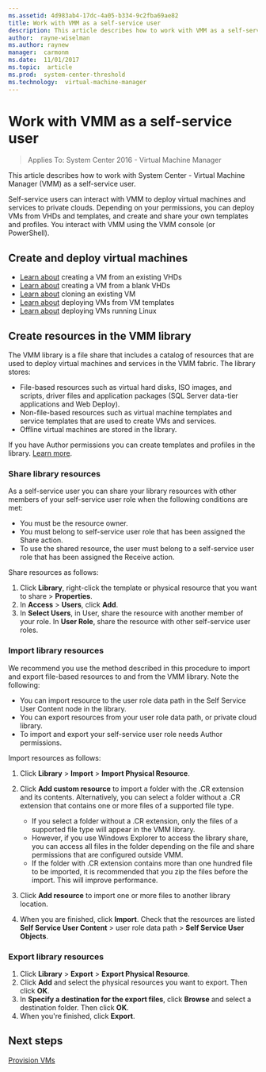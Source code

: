 ```yaml
---
ms.assetid: 4d983ab4-17dc-4a05-b334-9c2fba69ae82
title: Work with VMM as a self-service user
description: This article describes how to work with VMM as a self-service user
author:  rayne-wiselman
ms.author: raynew
manager:  carmonm
ms.date:  11/01/2017
ms.topic:  article
ms.prod:  system-center-threshold
ms.technology:  virtual-machine-manager
---
```



# Work with VMM as a self-service user

>Applies To: System Center 2016 - Virtual Machine Manager


This article describes how to work with System Center - Virtual Machine Manager (VMM) as a self-service user.

Self-service users can interact with VMM to deploy virtual machines and services to private clouds. Depending on your permissions, you can deploy VMs from VHDs and templates, and create and share your own templates and profiles. You interact with VMM using the VMM console (or PowerShell).

## Create and deploy virtual machines

- [Learn about](vm-existing-disk.md) creating a VM from an existing VHDs
- [Learn about](vm-blank-disk.md) creating a VM from a blank VHDs
- [Learn about](vm-clone.md) cloning an existing VM
- [Learn about](vm-template.md) deploying VMs from VM templates
- [Learn about](vm-linux.md) deploying VMs running Linux

## Create resources in the VMM library

The VMM library is a file share that includes a catalog of resources that are used to deploy virtual machines and services in the VMM fabric. The library stores:

- File-based resources such as virtual hard disks, ISO images, and scripts, driver files and application packages (SQL Server data-tier applications and Web Deploy).
- Non-file-based resources such as virtual machine templates and service templates that are used to create VMs and services.
- Offline virtual machines are stored in the library.

If you have Author permissions you can create templates and profiles in the library. [Learn more](manage-library-server.md).

### Share library resources

As a self-service user you can share your library resources with other members of your self-service user role when the following conditions are met:

- You must be the resource owner.
- You must belong to self-service user role that has been assigned the Share action.
- To use the shared resource, the user must belong to a self-service user role that has been assigned the Receive action.

Share resources as follows:

1. Click **Library**, right-click the template or physical resource that you want to share > **Properties**.
2. In **Access** > **Users**, click **Add**.
3. In **Select Users**, in User, share the resource with another member of your role. In **User Role**, share the resource with other self-service user roles.


### Import library resources

We recommend you use the method described in this procedure to import and export file-based resources to and from the VMM library. Note the following:

- You can import resource to the user role data path in the Self Service User Content node in the library.
- You can export resources from your user role data path, or private cloud library.
- To import and export your self-service user role needs Author permissions.

Import resources as follows:

1. Click **Library** > **Import** > **Import Physical Resource**.
2. Click **Add custom resource** to import a folder with the .CR extension and its contents. Alternatively, you can select a folder without a .CR extension that contains one or more files of a supported file type.

    - If you select a folder without a .CR extension, only the files of a supported file type will appear in the VMM library.
    - However, if you use Windows Explorer to access the library share, you can access all files in the folder depending on the file and share permissions that are configured outside VMM.
    - If the folder with .CR extension contains more than one hundred file to be imported, it is recommended that you zip the files before the import. This will improve performance.

3. Click **Add resource** to import one or more files to another library location.
4. When you are finished, click **Import**. Check that the resources are listed **Self Service User Content** > user role data path > **Self Service User Objects**.

### Export library resources

1. Click **Library** > **Export** > **Export Physical Resource**.
2. Click **Add** and select the physical resources you want to export. Then click **OK**.
3. In **Specify a destination for the export files**, click **Browse** and select a destination folder. Then click **OK**.
4. When you're finished, click **Export**.

## Next steps

[Provision VMs](provision-vms.md)
